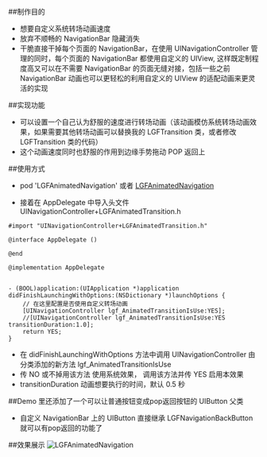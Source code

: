 ##制作目的
* 想要自定义系统转场动画速度
* 放弃不顺畅的 NavigationBar 隐藏消失
* 干脆直接干掉每个页面的 NavigationBar，在使用 UINavigationController 管理的同时，每个页面的 NavigationBar 都使用自定义的 UIView, 这样既定制程度高又可以在不需要 NavigationBar 的页面无缝对接，包括一些之前 NavigationBar 动画也可以更轻松的利用自定义的 UIView 的适配动画来更灵活的实现

##实现功能
* 可以设置一个自己认为舒服的速度进行转场动画（该动画模仿系统转场动画效果，如果需要其他转场动画可以替换我的 LGFTransition 类，或者修改 LGFTransition 类的代码）
* 这个动画速度同时也舒服的作用到边缘手势拖动 POP 返回上

##使用方式
* pod 'LGFAnimatedNavigation' 或者  [LGFAnimatedNavigation](https://github.com/aiononhiii/LGFAnimatedNavigation)

* 接着在 AppDelegate 中导入头文件 UINavigationController+LGFAnimatedTransition.h
```
#import "UINavigationController+LGFAnimatedTransition.h"

@interface AppDelegate ()

@end

@implementation AppDelegate


- (BOOL)application:(UIApplication *)application didFinishLaunchingWithOptions:(NSDictionary *)launchOptions {
    // 在这里配置是否使用自定义转场动画
    [UINavigationController lgf_AnimatedTransitionIsUse:YES];
    //[UINavigationController lgf_AnimatedTransitionIsUse:YES transitionDuration:1.0];
    return YES;
}
```
* 在 didFinishLaunchingWithOptions 方法中调用 UINavigationController 由分类添加的新方法 lgf_AnimatedTransitionIsUse
* 传 NO 或不掉用该方法 使用系统效果， 调用该方法并传 YES 启用本效果
* transitionDuration 动画想要执行的时间，默认 0.5 秒

##Demo 里还添加了一个可以让普通按钮变成pop返回按钮的 UIButton 父类
* 自定义 NavigationBar 上的 UIButton 直接继承 LGFNavigationBackButton 就可以有pop返回的功能了

##效果展示
![LGFAnimatedNavigation](http://upload-images.jianshu.io/upload_images/2857609-ef8d00e335fcbf74.gif?imageMogr2/auto-orient/strip)

